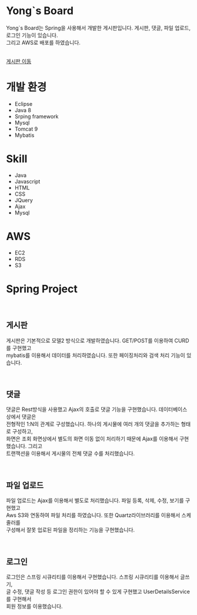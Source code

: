 <h1>Yong`s Board</h1>
<p>Yong`s Board는 Spring을 사용해서 개발한 게시판입니다. 게시판, 댓글, 파일 업로드, 로그인 기능이 있습니다.<br>
그리고 AWS로 배포를 하였습니다.</p>
<br>
<a href="http://15.164.150.244:8080/boardProject/board/list">게시판 이동</a>
<br>
<h1>개발 환경</h1>
<ul>
<li>Eclipse</li>
<li>Java 8</li>
<li>Srping framework</li>
<li>Mysql</li>
<li>Tomcat 9</li>
<li>Mybatis</li>
</ul>
<h1>Skill</h1>
<ul>
<li>Java</li>
<li>Javascript</li>
<li>HTML</li>
<li>CSS</li>
<li>JQuery</li>
<li>Ajax</li>
<li>Mysql</li>
</ul>
<h1>AWS</h1>
<ul>
<li>EC2</li>
<li>RDS</li>
<li>S3</li>
</ul>

<h1>Spring Project</h1><br>
<h2>게시판</h2>
<p>게시판은 기본적으로 모델2 방식으로 개발하였습니다. GET/POST를 이용하여 CURD를 구현했고 <br>mybatis를 이용해서 데이터를 처리하였습니다.
또한 페이징처리와 검색 처리 기능이 있습니다.</p>
<br>
<h2>댓글</h2>
<p>댓글은 Rest방식을 사용했고 Ajax의 호출로 댓글 기능을 구현했습니다. 데이터베이스 상에서 댓글은<br>전형적인 1:N의 관계로 구성했습니다.
하나의 게시물에 여러 개의 댓글을 추가하는 형태로 구성하고,<br>화면은 조회 화면상에서 별도의 화면 이동 없이 처리하기 때문에 Ajax를 이용해서 구현했습니다.
그리고<br>트랜잭션을 이용해서 게시물의 전체 댓글 수를 처리했습니다.
</p>
<br>
<h2>파일 업로드</h2>
<p>파일 업로드는 Ajax를 이용해서 별도로 처리했습니다. 파일 등록, 삭제, 수정, 보기를 구현했고<br>Aws S3와 연동하여 파일 처리를 하였습니다.
또한 Quartz라이브러리를 이용해서 스케줄러를<br>구성해서 잘못 업로된 파일을 정리하는 기능을 구현했습니다.
</p>
<br>
<h2>로그인</h2>
<p>로그인은 스프링 시큐리티를 이용해서 구현했습니다. 스프링 시큐리티를 이용해서 글쓰기,<br> 글 수정, 댓글 작성 등 로그인 권한이 있어야 할 수 있게 구현했고
UserDetailsService를 구현해서<br>회원 정보를 이용했습니다.
</p>

<br>
<br>
